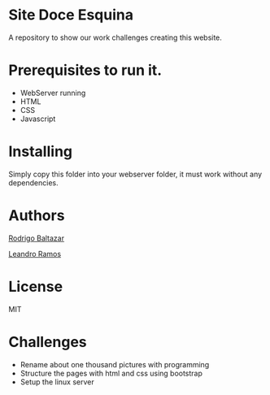 # Site Doce Esquina

A repository to show our work challenges creating this website.


# Prerequisites to run it.

 * WebServer running
 * HTML
 * CSS
 * Javascript

# Installing

 Simply copy this folder into your webserver folder, it must work without any dependencies.

# Authors

[Rodrigo Baltazar](https://github.com/RodrigoBaltazar)

[Leandro Ramos](https://github.com/leandrorsant)

# License

 MIT

# Challenges

 * Rename about one thousand pictures with programming
 * Structure the pages with html and css using bootstrap
 * Setup the linux server

